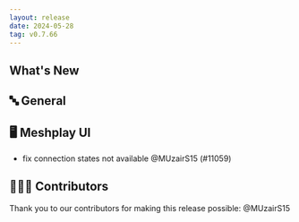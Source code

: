 ```yaml
---
layout: release
date: 2024-05-28
tag: v0.7.66
---
```


## What's New
## 🔤 General
## 🖥 Meshplay UI

- fix connection states not available @MUzairS15 (#11059)

## 👨🏽‍💻 Contributors

Thank you to our contributors for making this release possible:
@MUzairS15
